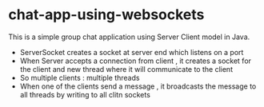 # chat-app-using-websockets
This is a simple group chat application using Server Client model in Java.

* ServerSocket creates a socket at server end which listens on a port 
* When Server accepts a connection from client , it creates a socket for the client and new thread where it will communicate to the client
* So multiple clients : multiple threads 
* When one of the clients send a message , it broadcasts the message to all threads by writing to all clitn sockets 
